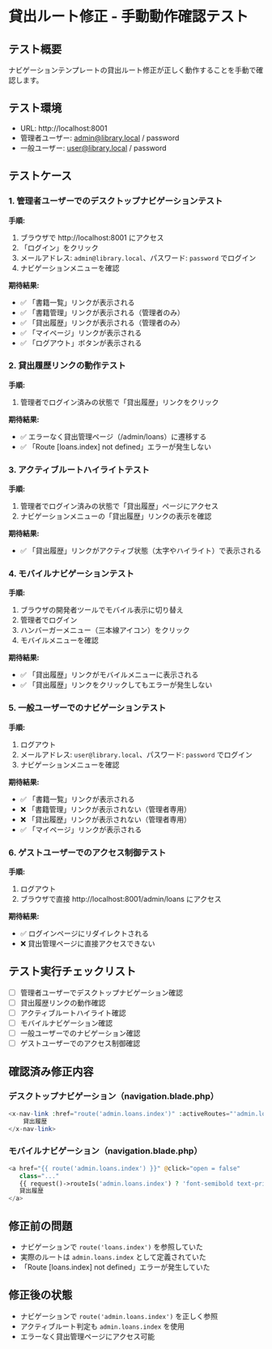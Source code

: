 # 貸出ルート修正 - 手動動作確認テスト

## テスト概要
ナビゲーションテンプレートの貸出ルート修正が正しく動作することを手動で確認します。

## テスト環境
- URL: http://localhost:8001
- 管理者ユーザー: admin@library.local / password
- 一般ユーザー: user@library.local / password

## テストケース

### 1. 管理者ユーザーでのデスクトップナビゲーションテスト

**手順:**
1. ブラウザで http://localhost:8001 にアクセス
2. 「ログイン」をクリック
3. メールアドレス: `admin@library.local`、パスワード: `password` でログイン
4. ナビゲーションメニューを確認

**期待結果:**
- ✅ 「書籍一覧」リンクが表示される
- ✅ 「書籍管理」リンクが表示される（管理者のみ）
- ✅ 「貸出履歴」リンクが表示される（管理者のみ）
- ✅ 「マイページ」リンクが表示される
- ✅ 「ログアウト」ボタンが表示される

### 2. 貸出履歴リンクの動作テスト

**手順:**
1. 管理者でログイン済みの状態で「貸出履歴」リンクをクリック

**期待結果:**
- ✅ エラーなく貸出管理ページ（/admin/loans）に遷移する
- ✅ 「Route [loans.index] not defined」エラーが発生しない

### 3. アクティブルートハイライトテスト

**手順:**
1. 管理者でログイン済みの状態で「貸出履歴」ページにアクセス
2. ナビゲーションメニューの「貸出履歴」リンクの表示を確認

**期待結果:**
- ✅ 「貸出履歴」リンクがアクティブ状態（太字やハイライト）で表示される

### 4. モバイルナビゲーションテスト

**手順:**
1. ブラウザの開発者ツールでモバイル表示に切り替え
2. 管理者でログイン
3. ハンバーガーメニュー（三本線アイコン）をクリック
4. モバイルメニューを確認

**期待結果:**
- ✅ 「貸出履歴」リンクがモバイルメニューに表示される
- ✅ 「貸出履歴」リンクをクリックしてもエラーが発生しない

### 5. 一般ユーザーでのナビゲーションテスト

**手順:**
1. ログアウト
2. メールアドレス: `user@library.local`、パスワード: `password` でログイン
3. ナビゲーションメニューを確認

**期待結果:**
- ✅ 「書籍一覧」リンクが表示される
- ❌ 「書籍管理」リンクが表示されない（管理者専用）
- ❌ 「貸出履歴」リンクが表示されない（管理者専用）
- ✅ 「マイページ」リンクが表示される

### 6. ゲストユーザーでのアクセス制御テスト

**手順:**
1. ログアウト
2. ブラウザで直接 http://localhost:8001/admin/loans にアクセス

**期待結果:**
- ✅ ログインページにリダイレクトされる
- ❌ 貸出管理ページに直接アクセスできない

## テスト実行チェックリスト

- [ ] 管理者ユーザーでデスクトップナビゲーション確認
- [ ] 貸出履歴リンクの動作確認
- [ ] アクティブルートハイライト確認
- [ ] モバイルナビゲーション確認
- [ ] 一般ユーザーでのナビゲーション確認
- [ ] ゲストユーザーでのアクセス制御確認

## 確認済み修正内容

### デスクトップナビゲーション（navigation.blade.php）
```php
<x-nav-link :href="route('admin.loans.index')" :activeRoutes="'admin.loans.index'">
    貸出履歴
</x-nav-link>
```

### モバイルナビゲーション（navigation.blade.php）
```php
<a href="{{ route('admin.loans.index') }}" @click="open = false" 
   class="..." 
   {{ request()->routeIs('admin.loans.index') ? 'font-semibold text-primary' : '' }}>
   貸出履歴
</a>
```

## 修正前の問題
- ナビゲーションで `route('loans.index')` を参照していた
- 実際のルートは `admin.loans.index` として定義されていた
- 「Route [loans.index] not defined」エラーが発生していた

## 修正後の状態
- ナビゲーションで `route('admin.loans.index')` を正しく参照
- アクティブルート判定も `admin.loans.index` を使用
- エラーなく貸出管理ページにアクセス可能